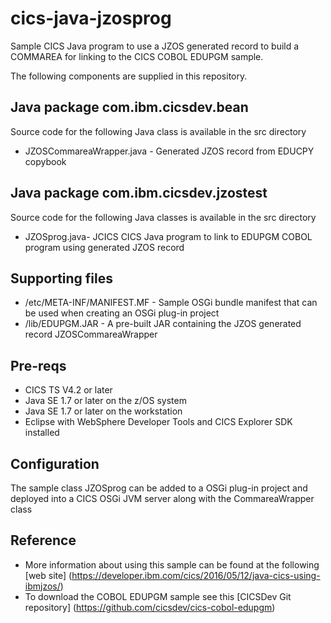 cics-java-jzosprog
================
Sample CICS Java program to use a JZOS generated record to build a COMMAREA for linking to the CICS COBOL EDUPGM sample.

The following components are supplied in this repository.

## Java package com.ibm.cicsdev.bean
Source code for the following Java class is available in the src  directory 
* JZOSCommareaWrapper.java - Generated JZOS record from EDUCPY copybook

## Java package com.ibm.cicsdev.jzostest
Source code for the following Java classes is available in the src  directory
* JZOSprog.java- JCICS CICS Java program to link to EDUPGM COBOL program using generated JZOS record


## Supporting files
* /etc/META-INF/MANIFEST.MF - Sample OSGi bundle manifest that can be used when creating an OSGi plug-in project
* /lib/EDUPGM.JAR - A pre-built JAR containing the JZOS generated record JZOSCommareaWrapper



## Pre-reqs

* CICS TS V4.2 or later
* Java SE 1.7 or later on the z/OS system
* Java SE 1.7 or later on the workstation
* Eclipse with WebSphere Developer Tools and CICS Explorer SDK installed


## Configuration

The sample class JZOSprog can be added to a OSGi plug-in project and deployed into a CICS OSGi JVM server along with the CommareaWrapper class


## Reference

* More information about using this sample can be found at the following [web site] (https://developer.ibm.com/cics/2016/05/12/java-cics-using-ibmjzos/)
* To download the COBOL EDUPGM sample see this [CICSDev Git repository] (https://github.com/cicsdev/cics-cobol-edupgm)